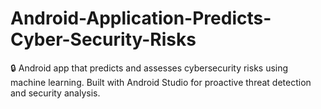 # Android-Application-Predicts-Cyber-Security-Risks
🔒 Android app that predicts and assesses cybersecurity risks using machine learning. Built with Android Studio for proactive threat detection and security analysis.
